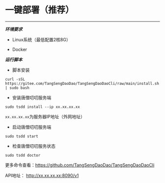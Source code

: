 
# 一键部署（推荐）

------------------

***环境要求***

- Linux系统（最低配置2核8G）

- Docker


***运行脚本***


- 脚本安装
```shell
curl -sSL https://gitee.com/TangSengDaoDao/TangSengDaoDaoCli/raw/main/install.sh | sudo bash
```

- 安装唐僧叨叨服务端
```shell
sudo tsdd install --ip xx.xx.xx.xx
```

`xx.xx.xx.xx`为服务器IP地址（外网地址）

- 启动唐僧叨叨服务端
```shell
sudo tsdd start
```

- 检查唐僧叨叨服务状态

```shell
sudo tsdd doctor
```

更多命令查看：https://github.com/TangSengDaoDao/TangSengDaoDaoCli

API地址： http://xx.xx.xx.xx:8090/v1





